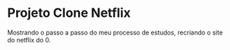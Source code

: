 # Projeto Clone Netflix
 
Mostrando o passo a passo do meu processo de estudos, recriando o site do netflix do 0.
